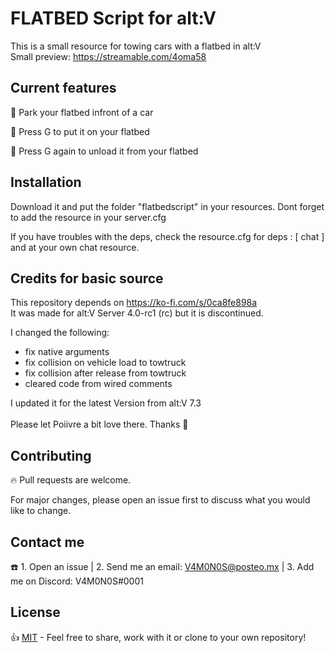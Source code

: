 # FLATBED Script for alt:V
This is a small resource for towing cars with a flatbed in alt:V<br>
Small preview: https://streamable.com/4oma58


## Current features
🔸 Park your flatbed infront of a car

🔸 Press G to put it on your flatbed

🔸 Press G again to unload it from your flatbed

## Installation
Download it and put the folder "flatbedscript" in your resources.
Dont forget to add the resource in your server.cfg

If you have troubles with the deps, check the resource.cfg for
deps : [ chat ] and at your own chat resource.

## Credits for basic source
This repository depends on https://ko-fi.com/s/0ca8fe898a<br>
It was made for alt:V Server 4.0-rc1 (rc) but it is discontinued.

I changed the following:<br>
- fix native arguments
- fix collision on vehicle load to towtruck
- fix collision after release from towtruck
- cleared code from wired comments

I updated it for the latest Version from alt:V 7.3<br><br>
Please let Poiivre a bit love there. Thanks 💖

## Contributing
🔥 Pull requests are welcome. 

For major changes, please open an issue first to discuss what you would like to change.

## Contact me
☎️ 1. Open an issue | 2. Send me an email: V4M0N0S@posteo.mx | 3. Add me on Discord: V4M0N0S#0001

## License
👍 [MIT](https://choosealicense.com/licenses/mit/) - Feel free to share, work with it or clone to your own repository!
